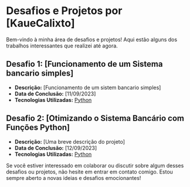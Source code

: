 # Desafios e Projetos por [KaueCalixto]

Bem-vindo à minha área de desafios e projetos! Aqui estão alguns dos trabalhos interessantes que realizei até agora.

## Desafio 1: [Funcionamento de um Sistema bancario simples]

- **Descrição:** [Funcionamento de um sistem bancario simples]
- **Data de Conclusão:** [11/09/2023]
- **Tecnologias Utilizadas:** [Python](https://img.shields.io/badge/Python-3670A0?style=for-the-badge&logo=python&logoColor=ffdd54)&nbsp;

## Desafio 2: [Otimizando o Sistema Bancário com Funções Python]

- **Descrição:** [Uma breve descrição do projeto]
- **Data de Conclusão:** [12/09/2023]
- **Tecnologias Utilizadas:** [Python](https://img.shields.io/badge/Python-3670A0?style=for-the-badge&logo=python&logoColor=ffdd54)&nbsp;


Se você estiver interessado em colaborar ou discutir sobre algum desses desafios ou projetos, não hesite em entrar em contato comigo. Estou sempre aberto a novas ideias e desafios emocionantes!
